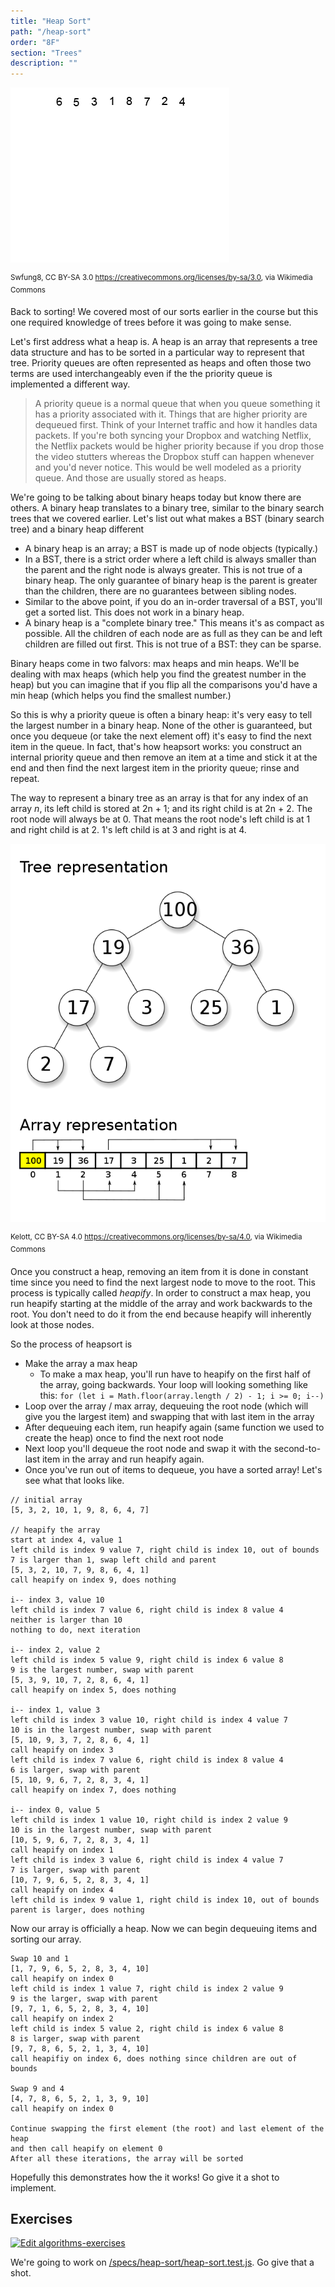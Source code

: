 ```yaml
---
title: "Heap Sort"
path: "/heap-sort"
order: "8F"
section: "Trees"
description: ""
---
```


![heap sort](./images/heapsort.gif)

<sup>Swfung8, CC BY-SA 3.0 <https://creativecommons.org/licenses/by-sa/3.0>, via Wikimedia Commons</sup>

Back to sorting! We covered most of our sorts earlier in the course but this one required knowledge of trees before it was going to make sense.

Let's first address what a heap is. A heap is an array that represents a tree data structure and has to be sorted in a particular way to represent that tree. Priority queues are often represented as heaps and often those two terms are used interchangeably even if the the priority queue is implemented a different way.

> A priority queue is a normal queue that when you queue something it has a priority associated with it. Things that are higher priority are dequeued first. Think of your Internet traffic and how it handles data packets. If you're both syncing your Dropbox and watching Netflix, the Netflix packets would be higher priority because if you drop those the video stutters whereas the Dropbox stuff can happen whenever and you'd never notice. This would be well modeled as a priority queue. And those are usually stored as heaps.

We're going to be talking about binary heaps today but know there are others. A binary heap translates to a binary tree, similar to the binary search trees that we covered earlier. Let's list out what makes a BST (binary search tree) and a binary heap different

- A binary heap is an array; a BST is made up of node objects (typically.)
- In a BST, there is a strict order where a left child is always smaller than the parent and the right node is always greater. This is not true of a binary heap. The only guarantee of binary heap is the parent is greater than the children, there are no guarantees between sibling nodes.
- Similar to the above point, if you do an in-order traversal of a BST, you'll get a sorted list. This does not work in a binary heap.
- A binary heap is a "complete binary tree." This means it's as compact as possible. All the children of each node are as full as they can be and left children are filled out first. This is not true of a BST: they can be sparse.

Binary heaps come in two falvors: max heaps and min heaps. We'll be dealing with max heaps (which help you find the greatest number in the heap) but you can imagine that if you flip all the comparisons you'd have a min heap (which helps you find the smallest number.)

So this is why a priority queue is often a binary heap: it's very easy to tell the largest number in a binary heap. None of the other is guaranteed, but once you dequeue (or take the next element off) it's easy to find the next item in the queue. In fact, that's how heapsort works: you construct an internal priority queue and then remove an item at a time and stick it at the end and then find the next largest item in the priority queue; rinse and repeat.

The way to represent a binary tree as an array is that for any index of an array _n_, its left child is stored at 2n + 1; and its right child is at 2n + 2. The root node will always be at 0. That means the root node's left child is at 1 and right child is at 2. 1's left child is at 3 and right is at 4.

![Binary Heap Visual Diagram](./images/heap.png)

<sup>Kelott, CC BY-SA 4.0 <https://creativecommons.org/licenses/by-sa/4.0>, via Wikimedia Commons</sup>

Once you construct a heap, removing an item from it is done in constant time since you need to find the next largest node to move to the root. This process is typically called _heapify_. In order to construct a max heap, you run heapify starting at the middle of the array and work backwards to the root. You don't need to do it from the end because heapify will inherently look at those nodes.

So the process of heapsort is

- Make the array a max heap
  - To make a max heap, you'll run have to heapify on the first half of the array, going backwards. Your loop will looking something like this: `for (let i = Math.floor(array.length / 2) - 1; i >= 0; i--)`
- Loop over the array / max array, dequeuing the root node (which will give you the largest item) and swapping that with last item in the array
- After dequeuing each item, run heapify again (same function we used to create the heap) once to find the next root node
- Next loop you'll dequeue the root node and swap it with the second-to-last item in the array and run heapify again.
- Once you've run out of items to dequeue, you have a sorted array! Let's see what that looks like.

```text
// initial array
[5, 3, 2, 10, 1, 9, 8, 6, 4, 7]

// heapify the array
start at index 4, value 1
left child is index 9 value 7, right child is index 10, out of bounds
7 is larger than 1, swap left child and parent
[5, 3, 2, 10, 7, 9, 8, 6, 4, 1]
call heapify on index 9, does nothing

i-- index 3, value 10
left child is index 7 value 6, right child is index 8 value 4
neither is larger than 10
nothing to do, next iteration

i-- index 2, value 2
left child is index 5 value 9, right child is index 6 value 8
9 is the largest number, swap with parent
[5, 3, 9, 10, 7, 2, 8, 6, 4, 1]
call heapify on index 5, does nothing

i-- index 1, value 3
left child is index 3 value 10, right child is index 4 value 7
10 is in the largest number, swap with parent
[5, 10, 9, 3, 7, 2, 8, 6, 4, 1]
call heapify on index 3
left child is index 7 value 6, right child is index 8 value 4
6 is larger, swap with parent
[5, 10, 9, 6, 7, 2, 8, 3, 4, 1]
call heapify on index 7, does nothing

i-- index 0, value 5
left child is index 1 value 10, right child is index 2 value 9
10 is in the largest number, swap with parent
[10, 5, 9, 6, 7, 2, 8, 3, 4, 1]
call heapify on index 1
left child is index 3 value 6, right child is index 4 value 7
7 is larger, swap with parent
[10, 7, 9, 6, 5, 2, 8, 3, 4, 1]
call heapify on index 4
left child is index 9 value 1, right child is index 10, out of bounds
parent is larger, does nothing
```

Now our array is officially a heap. Now we can begin dequeuing items and sorting our array.

```text
Swap 10 and 1
[1, 7, 9, 6, 5, 2, 8, 3, 4, 10]
call heapify on index 0
left child is index 1 value 7, right child is index 2 value 9
9 is the larger, swap with parent
[9, 7, 1, 6, 5, 2, 8, 3, 4, 10]
call heapify on index 2
left child is index 5 value 2, right child is index 6 value 8
8 is larger, swap with parent
[9, 7, 8, 6, 5, 2, 1, 3, 4, 10]
call heapifiy on index 6, does nothing since children are out of bounds

Swap 9 and 4
[4, 7, 8, 6, 5, 2, 1, 3, 9, 10]
call heapify on index 0

Continue swapping the first element (the root) and last element of the heap
and then call heapify on element 0
After all these iterations, the array will be sorted
```

Hopefully this demonstrates how the it works! Go give it a shot to implement.

## Exercises

[![Edit algorithms-exercises](https://codesandbox.io/static/img/play-codesandbox.svg)][sb]

We're going to work on [/specs/heap-sort/heap-sort.test.js][gh]. Go give that a shot.

[gh]: https://github.com/btholt/algorithms-exercises/blob/main/specs/heap-sort/heap-sort.test.js
[sb]: https://codesandbox.io/s/algorithms-exercises-8kdjr?file=/specs/heap-sort/heap-sort.test.js
